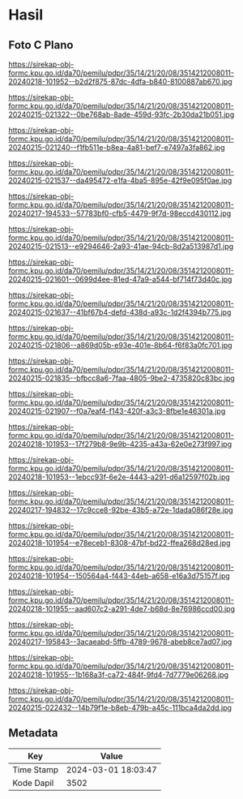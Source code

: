 # Hasil

## Foto C Plano

https://sirekap-obj-formc.kpu.go.id/da70/pemilu/pdpr/35/14/21/20/08/3514212008011-20240218-101952--b2d2f875-87dc-4dfa-b840-8100887ab670.jpg

https://sirekap-obj-formc.kpu.go.id/da70/pemilu/pdpr/35/14/21/20/08/3514212008011-20240215-021322--0be768ab-8ade-459d-93fc-2b30da21b051.jpg

https://sirekap-obj-formc.kpu.go.id/da70/pemilu/pdpr/35/14/21/20/08/3514212008011-20240215-021240--f1fb511e-b8ea-4a81-bef7-e7497a3fa862.jpg

https://sirekap-obj-formc.kpu.go.id/da70/pemilu/pdpr/35/14/21/20/08/3514212008011-20240215-021537--da495472-e1fa-4ba5-895e-42f9e095f0ae.jpg

https://sirekap-obj-formc.kpu.go.id/da70/pemilu/pdpr/35/14/21/20/08/3514212008011-20240217-194533--57783bf0-cfb5-4479-9f7d-98eccd430112.jpg

https://sirekap-obj-formc.kpu.go.id/da70/pemilu/pdpr/35/14/21/20/08/3514212008011-20240215-021513--e9294646-2a93-41ae-94cb-8d2a513987d1.jpg

https://sirekap-obj-formc.kpu.go.id/da70/pemilu/pdpr/35/14/21/20/08/3514212008011-20240215-021601--0699d4ee-81ed-47a9-a544-bf714f73d40c.jpg

https://sirekap-obj-formc.kpu.go.id/da70/pemilu/pdpr/35/14/21/20/08/3514212008011-20240215-021637--41bf67b4-defd-438d-a93c-1d2f4394b775.jpg

https://sirekap-obj-formc.kpu.go.id/da70/pemilu/pdpr/35/14/21/20/08/3514212008011-20240215-021806--a869d05b-e93e-401e-8b64-f6f83a0fc701.jpg

https://sirekap-obj-formc.kpu.go.id/da70/pemilu/pdpr/35/14/21/20/08/3514212008011-20240215-021835--bfbcc8a6-7faa-4805-9be2-4735820c83bc.jpg

https://sirekap-obj-formc.kpu.go.id/da70/pemilu/pdpr/35/14/21/20/08/3514212008011-20240215-021907--f0a7eaf4-f143-420f-a3c3-8fbe1e46301a.jpg

https://sirekap-obj-formc.kpu.go.id/da70/pemilu/pdpr/35/14/21/20/08/3514212008011-20240218-101953--17f279b8-9e9b-4235-a43a-62e0e273f997.jpg

https://sirekap-obj-formc.kpu.go.id/da70/pemilu/pdpr/35/14/21/20/08/3514212008011-20240218-101953--1ebcc93f-6e2e-4443-a291-d6a12597f02b.jpg

https://sirekap-obj-formc.kpu.go.id/da70/pemilu/pdpr/35/14/21/20/08/3514212008011-20240217-194832--17c9cce8-92be-43b5-a72e-1dada086f28e.jpg

https://sirekap-obj-formc.kpu.go.id/da70/pemilu/pdpr/35/14/21/20/08/3514212008011-20240218-101954--e78eceb1-8308-47bf-bd22-ffea268d28ed.jpg

https://sirekap-obj-formc.kpu.go.id/da70/pemilu/pdpr/35/14/21/20/08/3514212008011-20240218-101954--150564a4-f443-44eb-a658-e16a3d75157f.jpg

https://sirekap-obj-formc.kpu.go.id/da70/pemilu/pdpr/35/14/21/20/08/3514212008011-20240218-101955--aad607c2-a291-4de7-b68d-8e76986ccd00.jpg

https://sirekap-obj-formc.kpu.go.id/da70/pemilu/pdpr/35/14/21/20/08/3514212008011-20240217-195843--3acaeabd-5ffb-4789-9678-abeb8ce7ad07.jpg

https://sirekap-obj-formc.kpu.go.id/da70/pemilu/pdpr/35/14/21/20/08/3514212008011-20240218-101955--1b168a3f-ca72-484f-9fd4-7d7779e06268.jpg

https://sirekap-obj-formc.kpu.go.id/da70/pemilu/pdpr/35/14/21/20/08/3514212008011-20240215-022432--14b79f1e-b8eb-479b-a45c-111bca4da2dd.jpg


## Metadata

| Key        | Value               |
| ---------- | ------------------- |
| Time Stamp | 2024-03-01 18:03:47 |
| Kode Dapil | 3502                |



